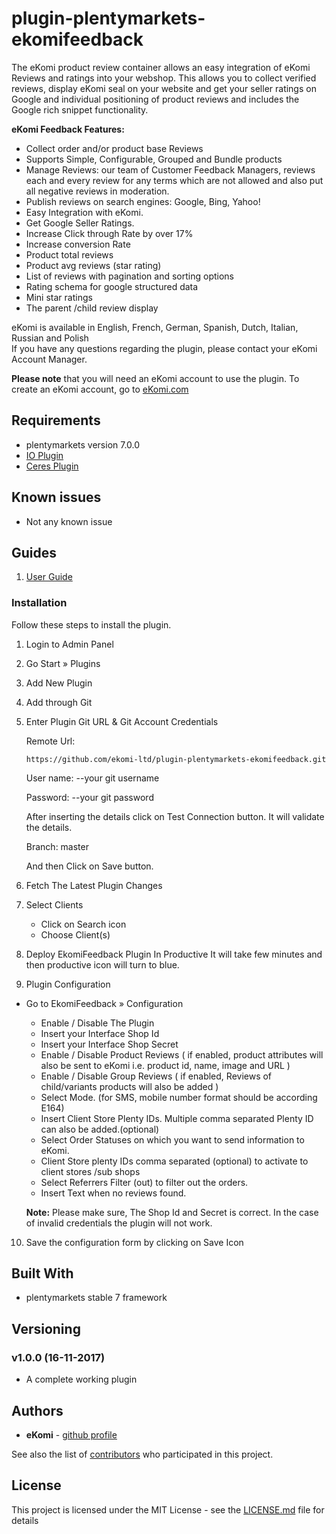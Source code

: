 # plugin-plentymarkets-ekomifeedback

The eKomi product review container allows an easy integration of eKomi Reviews and ratings into your webshop. This allows you to collect verified reviews, display eKomi seal on your website and get your seller ratings on Google and individual positioning of product reviews and includes the Google rich snippet functionality.
<p>
<strong>eKomi Feedback Features:</strong>
</p>
<ul>

<li>Collect order and/or product base Reviews</li>
<li>Supports Simple, Configurable, Grouped and Bundle products</li>
<li>Manage Reviews: our team of Customer Feedback Managers, reviews each and every review for any terms which are not allowed and also put all negative reviews in moderation.</li>
<li>Publish reviews on search engines: Google, Bing, Yahoo!</li>
<li>Easy Integration with eKomi.</li>
<li>Get Google Seller Ratings.</li>
<li>Increase Click through Rate by over 17%</li>
<li>Increase conversion Rate</li>
<li>Product total reviews</li>
<li>Product avg reviews (star rating)</li>
<li>List of reviews with pagination and sorting options</li>
<li>Rating schema for google structured data</li>
<li>Mini star ratings</li>
<li>The parent /child review display</li>

</ul>

<p>eKomi is available in English, French, German, Spanish, Dutch, Italian, Russian and Polish<br />If you have any questions regarding the plugin, please contact your eKomi Account Manager.</p>

<p><b>Please note</b> that you will need an eKomi account to use the plugin. To create an eKomi account, go to 
<a href='http://eKomi.com'>eKomi.com</a>

## Requirements

- plentymarkets version 7.0.0
- [IO Plugin](https://marketplace.plentymarkets.com/plugins/templates/IO_4696)
- [Ceres Plugin](https://marketplace.plentymarkets.com/plugins/templates/Ceres_4697)

## Known issues
- Not any known issue  

## Guides
1. [User Guide](https://ekomi01.atlassian.net/wiki/display/PD/Plentymarkets+-+Official+eKomi+Plugins)

### Installation

Follow these steps to install the plugin.

1. Login to Admin Panel
 
2. Go Start » Plugins

3. Add New Plugin
 
4. Add through Git
 
5. Enter Plugin Git URL & Git Account Credentials

    Remote Url: 
    ```
    https://github.com/ekomi-ltd/plugin-plentymarkets-ekomifeedback.git
    ```
    User name: --your git username

    Password:  --your git password

    After inserting the details click on Test Connection button. It will validate the details.

    Branch: master

    And then Click on Save button.
 
6. Fetch The Latest Plugin Changes

7. Select Clients
    - Click on Search icon
    - Choose Client(s)

8. Deploy EkomiFeedback Plugin In Productive It will take few minutes and then productive icon will turn to blue.
 

9. Plugin Configuration

* Go to EkomiFeedback » Configuration
 
  - Enable / Disable The Plugin
  - Insert your Interface Shop Id
  - Insert your Interface Shop Secret
  - Enable / Disable Product Reviews ( if enabled, product attributes will also be sent to eKomi i.e.  product id, name, image and URL )
  - Enable / Disable Group Reviews ( if enabled, Reviews of child/variants products will also be added  )
  - Select Mode. (for SMS, mobile number format should be according E164)
  - Insert Client Store Plenty IDs. Multiple comma separated Plenty ID can also be added.(optional)
  - Select Order Statuses on which you want to send information to eKomi.
  - Client Store plenty IDs comma separated (optional) to activate to client stores /sub shops
  - Select Referrers Filter (out) to filter out the orders.
  - Insert Text when no reviews found.

  **Note:** Please make sure, The Shop Id and Secret is correct. In the case of invalid credentials the plugin will not work.
 
10. Save the configuration form by clicking on Save Icon
 

## Built With

* plentymarkets stable 7 framework

## Versioning

### v1.0.0 (16-11-2017)

- A complete working plugin

## Authors

* **eKomi** - [github profile](https://github.com/ekomi-ltd)

See also the list of [contributors](https://github.com/ekomi-ltd/plugin-plentymarkets-ekomifeedback/graphs/contributors) who participated in this project.

## License

This project is licensed under the MIT License - see the [LICENSE.md](LICENSE.md) file for details
